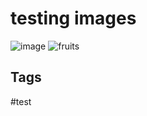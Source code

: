 # testing images

![image](../Sun_May_21_08:49:24_PM_PDT_2023.png)
![fruits](https://www.google.com/imgres?imgurl=https%3A%2F%2Fwww.californiastrawberries.com%2Fwp-content%2Fuploads%2F2021%2F05%2FRainbow-Fruit-Salad-1024.jpg&tbnid=LLNjAgigEu9U_M&vet=12ahUKEwjH2MTlg4j_AhW3N0QIHTn9AMAQMygCegUIARDxAg..i&imgrefurl=https%3A%2F%2Fwww.californiastrawberries.com%2Frainbow-fruit-salad%2F&docid=HZhkh-p1IIGy6M&w=1024&h=1024&q=fruit&hl=en&authuser=0&ved=2ahUKEwjH2MTlg4j_AhW3N0QIHTn9AMAQMygCegUIARDxAg)

## Tags
#test
